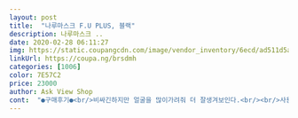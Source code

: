 ```yaml
---
layout: post 
title:  "나루마스크 F.U PLUS, 블랙" 
description: 나루마스크 ..
date: 2020-02-28 06:11:27 
img: https://static.coupangcdn.com/image/vendor_inventory/6ecd/ad511d5a09f51f49db789dd2d8f22c5687ef104764791100de501e90f59c.jpg 
linkUrl: https://coupa.ng/brsdmh 
categories: [1006] 
color: 7E57C2 
price: 23000 
author: Ask View Shop 
cont:  "●구매후기●<br/>비싸긴하지만 얼굴을 많이가려줘 더 잘생겨보인다.<br/><br/>사용이 편리하고 운동시 호흡도 괜찮은 편입니다.<br/>처음 착용시는 좀 불편한듯 했으나 계속 칙용하니 적응이 되네요.<br/><br/>좋아요 단지 딱붙어서 입술에 붙어서 그런거빼고는  나름 좋아요<br/>" 
---
```

